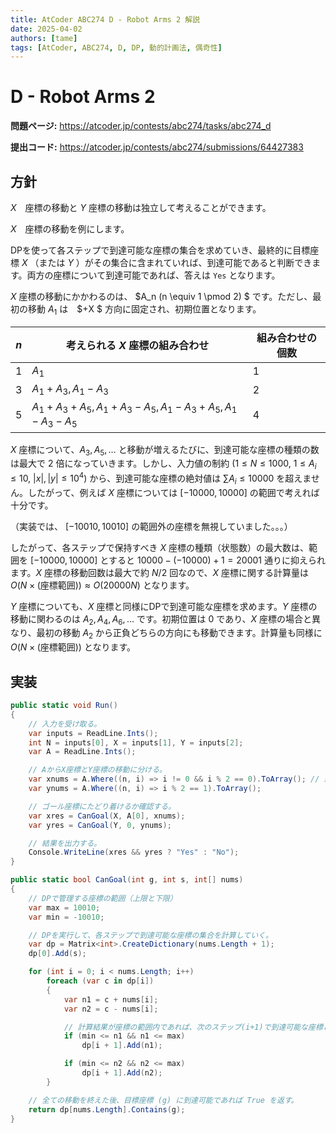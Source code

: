 ```yaml
---
title: AtCoder ABC274 D - Robot Arms 2 解説
date: 2025-04-02
authors: [tame]
tags: [AtCoder, ABC274, D, DP, 動的計画法, 偶奇性]
---
```


<!-- truncate -->

# D - Robot Arms 2

**問題ページ:** <https://atcoder.jp/contests/abc274/tasks/abc274_d>

**提出コード:** <https://atcoder.jp/contests/abc274/submissions/64427383>

## 方針

$X$　座標の移動と $Y$ 座標の移動は独立して考えることができます。

$X$　座標の移動を例にします。

DPを使って各ステップで到達可能な座標の集合を求めていき、最終的に目標座標 $X$ （または $Y$ ）がその集合に含まれていれば、到達可能であると判断できます。両方の座標について到達可能であれば、答えは `Yes` となります。

$X$ 座標の移動にかかわるのは、 $A_n (n \equiv 1 \pmod 2) $ です。ただし、最初の移動 $A_1$ は　$+X $ 方向に固定され、初期位置となります。

| $n$ | 考えられる $X$ 座標の組み合わせ | 組み合わせの個数 |
|-|-|-|
| $1$ | $A_1$ | $1$ |
| $3$ | $A_1 + A_3, A_1 - A_3$  | $2$ |
| $5$ | $A_1 + A_3 + A_5, A_1 + A_3 - A_5, A_1 - A_3 + A_5, A_1 - A_3 - A_5$  | $4$ |

$X$ 座標について、$A_3, A_5, \dots$ と移動が増えるたびに、到達可能な座標の種類の数は最大で $2$ 倍になっていきます。しかし、入力値の制約 ($1 \le N \le 1000$, $1 \le A_i \le 10$, $|x|, |y| \le 10^4$) から、到達可能な座標の絶対値は $\sum A_i \le 10000$ を超えません。したがって、例えば $X$ 座標については $[-10000, 10000]$ の範囲で考えれば十分です。

（実装では、 $[-10010, 10010]$ の範囲外の座標を無視していました。。。）

したがって、各ステップで保持すべき $X$ 座標の種類（状態数）の最大数は、範囲を $[-10000, 10000]$ とすると $10000 - (-10000) + 1 = 20001$ 通りに抑えられます。$X$ 座標の移動回数は最大で約 $N/2$ 回なので、$X$ 座標に関する計算量は $O(N \times (\text{座標範囲})) \approx O(20000N)$ となります。

$Y$ 座標についても、$X$ 座標と同様にDPで到達可能な座標を求めます。$Y$ 座標の移動に関わるのは $A_2, A_4, A_6, \dots$ です。初期位置は $0$ であり、$X$ 座標の場合と異なり、最初の移動 $A_2$ から正負どちらの方向にも移動できます。計算量も同様に $O(N \times (\text{座標範囲}))$ となります。

## 実装

```csharp
public static void Run()
{
    // 入力を受け取る。
    var inputs = ReadLine.Ints();
    int N = inputs[0], X = inputs[1], Y = inputs[2];
    var A = ReadLine.Ints();

    // AからX座標とY座標の移動に分ける。
    var xnums = A.Where((n, i) => i != 0 && i % 2 == 0).ToArray(); // 最初のX軸の移動はスタート地点とするため無視する。
    var ynums = A.Where((n, i) => i % 2 == 1).ToArray();

    // ゴール座標にたどり着けるか確認する。
    var xres = CanGoal(X, A[0], xnums);
    var yres = CanGoal(Y, 0, ynums);

    // 結果を出力する。
    Console.WriteLine(xres && yres ? "Yes" : "No");
}

public static bool CanGoal(int g, int s, int[] nums)
{
    // DPで管理する座標の範囲（上限と下限）
    var max = 10010;
    var min = -10010;

    // DPを実行して、各ステップで到達可能な座標の集合を計算していく。
    var dp = Matrix<int>.CreateDictionary(nums.Length + 1);
    dp[0].Add(s);

    for (int i = 0; i < nums.Length; i++)
        foreach (var c in dp[i])
        {
            var n1 = c + nums[i];
            var n2 = c - nums[i];

            // 計算結果が座標の範囲内であれば、次のステップ(i+1)で到達可能な座標として記録する。
            if (min <= n1 && n1 <= max)
                dp[i + 1].Add(n1);

            if (min <= n2 && n2 <= max)
                dp[i + 1].Add(n2);
        }

    // 全ての移動を終えた後、目標座標 (g) に到達可能であれば True を返す。
    return dp[nums.Length].Contains(g);
}
```
